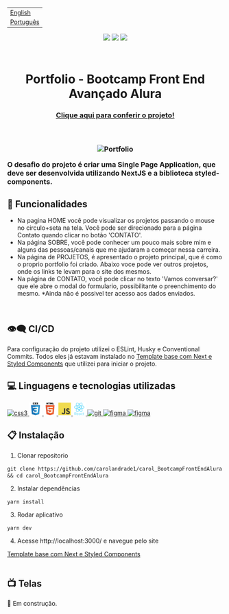 <table align="right">
 <tr><td><a href="README_EN.md">English</a></td></tr>
 <tr><td><a href="README.md">Português</a></td></tr>
</table>
<br>

<p align='center'>
<img src="https://img.shields.io/badge/CarolAndrade-portfolio-blue"/>
<img src="https://img.shields.io/github/license/carolandrade1/carol_BootcampFrontEndAlura"/>
<img src="https://img.shields.io/website?url=https%3A%2F%2Fcarol-portfolio.vercel.app%2F"/>
</p>
<br>

<h1 align='center'> Portfolio - Bootcamp Front End Avançado Alura </h1>
<h3 align="center"><a href="https://carol-portfolio.vercel.app/" target="_blank" rel="noopener noreferrer">Clique aqui para conferir o projeto!</a><h3><br>

<p align="center">
<img src="https://i.postimg.cc/pVfNzS9G/portfolio.png" alt="Portfolio" width="800" height=""/>
</p>
  
O desafio do projeto é criar uma Single Page Application, que deve ser desenvolvida utilizando NextJS e a biblioteca styled-components.
<br>
## 🧠 Funcionalidades

- Na pagina HOME você pode visualizar os projetos passando o mouse no circulo+seta na tela. Você pode ser direcionado para a página Contato quando clicar no botão 'CONTATO'.
- Na página SOBRE,  você pode conhecer um pouco mais sobre mim e alguns das pessoas/canais que me ajudaram a começar nessa carreira.
- Na página de PROJETOS, é apresentado o projeto principal, que é como o proprio portfolio foi criado. Abaixo voce pode ver outros projetos, onde os links te levam para o site dos mesmos.
- Na página de CONTATO, você pode clicar no texto 'Vamos conversar?' que ele abre o modal do formulario, possibilitante o preenchimento do mesmo. *Ainda não é possivel ter acesso aos dados enviados.
<br>

## 👁‍🗨 CI/CD

Para configuração do projeto utilizei o ESLint, Husky e Conventional Commits. Todos eles já estavam instalado no <a href="https://github.com/carolandrade1/template_next_styled" target="_blank" rel="noopener noreferrer">Template base com Next e Styled Components</a> que utilizei para iniciar o projeto.
<br>
## 💻 Linguagens e tecnologias utilizadas
<p align="left"> <a href="#" target="_blank"> <img src="https://miro.medium.com/max/318/1*p1TndLk3UsGPBsM7qHPZIw.png" alt="css3" width="30" height="30"/> </a> <a href="https://www.w3schools.com/css/" target="_blank"> <img src="https://raw.githubusercontent.com/devicons/devicon/master/icons/css3/css3-original-wordmark.svg" alt="css3" width="30" height="30"/> </a> <a href="https://www.w3.org/html/" target="_blank"> <img src="https://raw.githubusercontent.com/devicons/devicon/master/icons/html5/html5-original-wordmark.svg" alt="html5" width="30" height="30"/> </a> <a href="https://developer.mozilla.org/en-US/docs/Web/JavaScript" target="_blank"> <img src="https://raw.githubusercontent.com/devicons/devicon/master/icons/javascript/javascript-original.svg" alt="javascript" width="30" height="30"/> </a> <a href="https://reactjs.org/" target="_blank"> <img src="https://raw.githubusercontent.com/devicons/devicon/master/icons/react/react-original-wordmark.svg" alt="react" width="30" height="30"/> </a> <a href="https://git-scm.com/" target="_blank"> <img src="https://www.vectorlogo.zone/logos/git-scm/git-scm-icon.svg" alt="git" width="30" height="30"/> </a> <a href="https://nextjs.org/" target="_blank"> <img src="https://raw.githubusercontent.com/samfromaway/samfromaway/master/.github/images/nextjs.png" alt="figma" width="30" height="30"/> </a> <a href="https://www.figma.com/" target="_blank"> <img src="https://www.vectorlogo.zone/logos/figma/figma-icon.svg" alt="figma" width="30" height="30"/> </a> </p>
  
## 📋 Instalação

1. Clonar repositorio
```
git clone https://github.com/carolandrade1/carol_BootcampFrontEndAlura && cd carol_BootcampFrontEndAlura
```

2. Instalar dependências
```
yarn install
```

3. Rodar aplicativo
```
yarn dev
```

4. Acesse http://localhost:3000/ e navegue pelo site

<a href="https://github.com/carolandrade1/template_next_styled" target="_blank" rel="noopener noreferrer">Template base com Next e Styled Components</a>
<br>
<br>
## 📺 Telas

🔨 Em construção.
